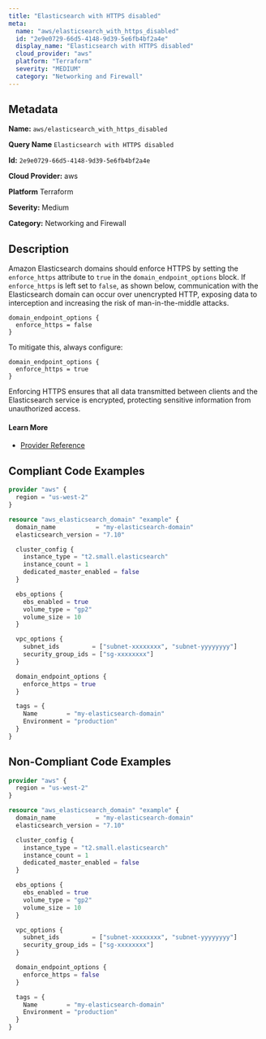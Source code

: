 ```yaml
---
title: "Elasticsearch with HTTPS disabled"
meta:
  name: "aws/elasticsearch_with_https_disabled"
  id: "2e9e0729-66d5-4148-9d39-5e6fb4bf2a4e"
  display_name: "Elasticsearch with HTTPS disabled"
  cloud_provider: "aws"
  platform: "Terraform"
  severity: "MEDIUM"
  category: "Networking and Firewall"
---
```

## Metadata

**Name:** `aws/elasticsearch_with_https_disabled`

**Query Name** `Elasticsearch with HTTPS disabled`

**Id:** `2e9e0729-66d5-4148-9d39-5e6fb4bf2a4e`

**Cloud Provider:** aws

**Platform** Terraform

**Severity:** Medium

**Category:** Networking and Firewall

## Description
Amazon Elasticsearch domains should enforce HTTPS by setting the `enforce_https` attribute to `true` in the `domain_endpoint_options` block. If `enforce_https` is left set to `false`, as shown below, communication with the Elasticsearch domain can occur over unencrypted HTTP, exposing data to interception and increasing the risk of man-in-the-middle attacks.

```
domain_endpoint_options {
  enforce_https = false
}
```

To mitigate this, always configure:

```
domain_endpoint_options {
  enforce_https = true
}
```

Enforcing HTTPS ensures that all data transmitted between clients and the Elasticsearch service is encrypted, protecting sensitive information from unauthorized access.

#### Learn More

 - [Provider Reference](https://registry.terraform.io/providers/hashicorp/aws/latest/docs/resources/elasticsearch_domain#enforce_https)


## Compliant Code Examples
```terraform
provider "aws" {
  region = "us-west-2"
}

resource "aws_elasticsearch_domain" "example" {
  domain_name           = "my-elasticsearch-domain"
  elasticsearch_version = "7.10"

  cluster_config {
    instance_type = "t2.small.elasticsearch"
    instance_count = 1
    dedicated_master_enabled = false
  }

  ebs_options {
    ebs_enabled = true
    volume_type = "gp2"
    volume_size = 10
  }

  vpc_options {
    subnet_ids         = ["subnet-xxxxxxxx", "subnet-yyyyyyyy"]
    security_group_ids = ["sg-xxxxxxxx"]
  }

  domain_endpoint_options {
    enforce_https = true
  }

  tags = {
    Name        = "my-elasticsearch-domain"
    Environment = "production"
  }
}

```
## Non-Compliant Code Examples
```terraform
provider "aws" {
  region = "us-west-2"
}

resource "aws_elasticsearch_domain" "example" {
  domain_name           = "my-elasticsearch-domain"
  elasticsearch_version = "7.10"

  cluster_config {
    instance_type = "t2.small.elasticsearch"
    instance_count = 1
    dedicated_master_enabled = false
  }

  ebs_options {
    ebs_enabled = true
    volume_type = "gp2"
    volume_size = 10
  }

  vpc_options {
    subnet_ids         = ["subnet-xxxxxxxx", "subnet-yyyyyyyy"]
    security_group_ids = ["sg-xxxxxxxx"]
  }

  domain_endpoint_options {
    enforce_https = false
  }

  tags = {
    Name        = "my-elasticsearch-domain"
    Environment = "production"
  }
}

```